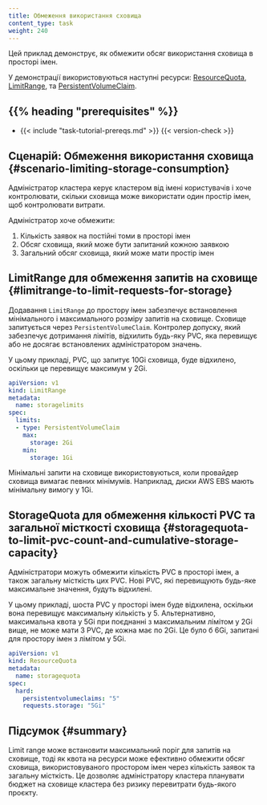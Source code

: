```yaml
---
title: Обмеження використання сховища
content_type: task
weight: 240
---
```


<!-- overview -->

Цей приклад демонструє, як обмежити обсяг використання сховища в просторі імен.

У демонстрації використовуються наступні ресурси: [ResourceQuota](/docs/concepts/policy/resource-quotas/), [LimitRange](/docs/tasks/administer-cluster/manage-resources/memory-default-namespace/), та [PersistentVolumeClaim](/docs/concepts/storage/persistent-volumes/).

## {{% heading "prerequisites" %}}

* {{< include "task-tutorial-prereqs.md" >}} {{< version-check >}}

<!-- steps -->

## Сценарій: Обмеження використання сховища {#scenario-limiting-storage-consumption}

Адміністратор кластера керує кластером від імені користувачів і хоче контролювати, скільки сховища може використати один простір імен, щоб контролювати витрати.

Адміністратор хоче обмежити:

1. Кількість заявок на постійні томи в просторі імен
2. Обсяг сховища, який може бути запитаний кожною заявкою
3. Загальний обсяг сховища, який може мати простір імен

## LimitRange для обмеження запитів на сховище {#limitrange-to-limit-requests-for-storage}

Додавання `LimitRange` до простору імен забезпечує встановлення мінімального і максимального розміру запитів на сховище. Сховище запитується через `PersistentVolumeClaim`. Контролер допуску, який забезпечує дотримання лімітів, відхилить будь-яку PVC, яка перевищує або не досягає встановлених адміністратором значень.

У цьому прикладі, PVC, що запитує 10Gi сховища, буде відхилено, оскільки це перевищує максимум у 2Gi.

```yaml
apiVersion: v1
kind: LimitRange
metadata:
  name: storagelimits
spec:
  limits:
  - type: PersistentVolumeClaim
    max:
      storage: 2Gi
    min:
      storage: 1Gi
```

Мінімальні запити на сховище використовуються, коли провайдер сховища вимагає певних мінімумів. Наприклад, диски AWS EBS мають мінімальну вимогу у 1Gi.

## StorageQuota для обмеження кількості PVC та загальної місткості сховища {#storagequota-to-limit-pvc-count-and-cumulative-storage-capacity}

Адміністратори можуть обмежити кількість PVC в просторі імен, а також загальну місткість цих PVC. Нові PVC, які перевищують будь-яке максимальне значення, будуть відхилені.

У цьому прикладі, шоста PVC у просторі імен буде відхилена, оскільки вона перевищує максимальну кількість у 5. Альтернативно, максимальна квота у 5Gi при поєднанні з максимальним лімітом у 2Gi вище, не може мати 3 PVC, де кожна має по 2Gi. Це було б 6Gi, запитані для простору імен з лімітом у 5Gi.

```yaml
apiVersion: v1
kind: ResourceQuota
metadata:
  name: storagequota
spec:
  hard:
    persistentvolumeclaims: "5"
    requests.storage: "5Gi"
```

<!-- discussion -->

## Підсумок {#summary}

Limit range може встановити максимальний поріг для запитів на сховище, тоді як квота на ресурси може ефективно обмежити обсяг сховища, використовуваного простором імен через кількість заявок та загальну місткість. Це дозволяє адміністратору кластера планувати бюджет на сховище кластера без ризику перевитрати будь-якого проєкту.
